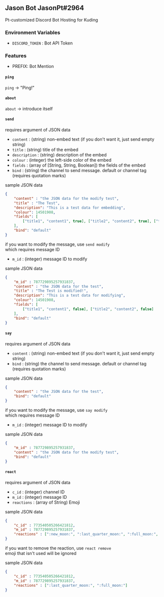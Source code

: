 Jason Bot JasonPt#2964
---
Pt-customized Discord Bot
Hosting for Kuding

### Environment Variables
- `DISCORD_TOKEN` : Bot API Token

### Features
- PREFIX: Bot Mention

#### `ping`
`ping` -> "Ping!"

#### `about`
`about` -> introduce itself

#### `send`
requires argument of JSON data    
- `content` : (string) non-embed text (if you don't want it, just send empty string)
- `title` : (string) title of the embed
- `description` : (string) description of the embed
- `colour` : (integer) the left-side color of the embed
- `fields` : (array of [String, String, Boolean]) the fields of the embed
- `bind` : (string) the channel to send message. default or channel tag (requires quotation marks)

sample JSON data
```json
{
	"content" : "the JSON data for the modify test",
	"title" : "The Test",
	"description": "This is a test data for embedding",
	"colour": 14501908,
	"fields": [
		["title1", "content1", true], ["title2", "content2", true], ["title3", "content3", false]
	],
	"bind": "default"
}
```

if you want to modify the message, use `send modify`    
which requires message ID
- `m_id` : (integer) message ID to modify

sample JSON data
```json
{
	"m_id" : 787729895257931837,
	"content" : "the JSON data for the test",
	"title" : "The Test is modified!",
	"description": "This is a test data for modifying",
	"colour": 14501908,
	"fields": [
		["title1", "content1", false], ["title2", "content2", false]
	],
	"bind": "default"
}
```

#### `say`
requires argument of JSON data
- `content` : (string) non-embed text (if you don't want it, just send empty string)
- `bind` : (string) the channel to send message. default or channel tag (requires quotation marks)

sample JSON data
```json
{
	"content" : "the JSON data for the test",
	"bind": "default"
}
```

if you want to modify the message, use `say modify`    
which requires message ID
- `m_id` : (integer) message ID to modify

sample JSON data
```json
{
	"m_id" : 787729895257931837,
	"content" : "the JSON data for the modify test",
	"bind": "default"
}
```

#### `react`
requires argument of JSON data
- `c_id` : (integer) channel ID
- `m_id` : (integer) message ID
- `reactions` : (array of String) Emoji

sample JSON data
```json
{
	"c_id" : 773540505266421812,
	"m_id" : 787729895257931837,
	"reactions" : [":new_moon:", ":last_quarter_moon:", ":full_moon:", ":boom:"]
}
```

if you want to remove the reaction, use `react remove`    
emoji that isn't used will be ignored    

sample JSON data
```json
{
	"c_id" : 773540505266421812,
	"m_id" : 787729895257931837,
	"reactions" : [":last_quarter_moon:", ":full_moon:"]
}
```
